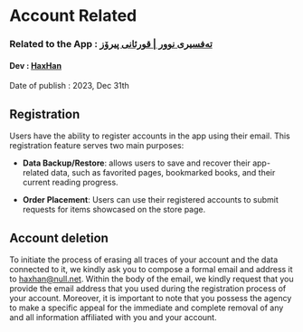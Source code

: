 
# Account Related
### Related to the App : [تەفسیری نوور | قورئانی پیرۆز](https://play.google.com/store/apps/details?id=com.dev.hazhanjalal.tafseerinoor)
#### Dev : [HaxHan](https://play.google.com/store/apps/dev?id=8025517085581557339)
Date of publish : 2023, Dec 31th

## Registration 
Users have the ability to register accounts in the app using their email. This registration feature serves two main purposes:

- **Data Backup/Restore**: allows users to save and recover their app-related data, such as favorited pages, bookmarked books, and their current reading progress.

- **Order Placement**: Users can use their registered accounts to submit requests for items showcased on the store page.


## Account deletion
To initiate the process of erasing all traces of your account and the data connected to it, we kindly ask you to compose a formal email and address it to haxhan@null.net. Within the body of the email, we kindly request that you provide the email address that you used during the registration process of your account. Moreover, it is important to note that you possess the agency to make a specific appeal for the immediate and complete removal of any and all information affiliated with you and your account.
